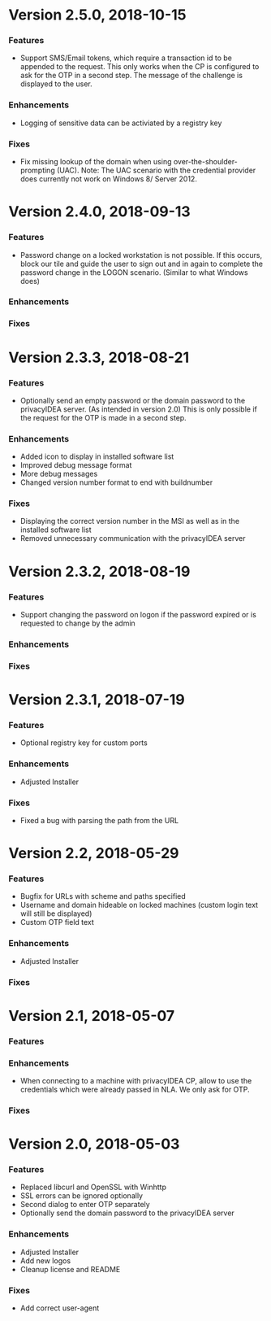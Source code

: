 # Version 2.5.0, 2018-10-15

### Features
 *	Support SMS/Email tokens, which require a transaction id to be appended to the request. This only works when the CP is configured to ask for the OTP in a second step.
	The message of the challenge is displayed to the user.
	
### Enhancements
 *	Logging of sensitive data can be activiated by a registry key
 
### Fixes
 *	Fix missing lookup of the domain when using over-the-shoulder-prompting (UAC).
	Note: The UAC scenario with the credential provider does currently not work on Windows 8/ Server 2012.
 
# Version 2.4.0, 2018-09-13

### Features
 *	Password change on a locked workstation is not possible. If this occurs, block our tile and guide the user to sign out and in again to
	complete the password change in the LOGON scenario. (Similar to what Windows does)
	
### Enhancements

### Fixes


# Version 2.3.3, 2018-08-21

### Features
 * Optionally send an empty password or the domain password to the privacyIDEA server.
   (As intended in version 2.0)
   This is only possible if the request for the OTP is made in a second step.

### Enhancements
 * Added icon to display in installed software list
 * Improved debug message format
 * More debug messages
 * Changed version number format to end with buildnumber
 
### Fixes
 * Displaying the correct version number in the MSI as well as in the installed software list
 * Removed unnecessary communication with the privacyIDEA server

# Version 2.3.2, 2018-08-19

### Features
* Support changing the password on logon if the password expired or is requested to change by the admin

### Enhancements

### Fixes


# Version 2.3.1, 2018-07-19

### Features
  * Optional registry key for custom ports

### Enhancements
 * Adjusted Installer

### Fixes
  * Fixed a bug with parsing the path from the URL  

# Version 2.2, 2018-05-29

### Features
* Bugfix for URLs with scheme and paths specified
* Username and domain hideable on locked machines (custom login text will still be displayed)
* Custom OTP field text

### Enhancements
 * Adjusted Installer

### Fixes


# Version 2.1, 2018-05-07

### Features

### Enhancements
  
* When connecting to a machine with privacyIDEA CP, allow
  to use the credentials which were already passed in NLA.
  We only ask for OTP.

### Fixes


# Version 2.0, 2018-05-03

### Features
  * Replaced libcurl and OpenSSL with Winhttp
  * SSL errors can be ignored optionally
  * Second dialog to enter OTP separately
  * Optionally send the domain password to the privacyIDEA server
  
### Enhancements
  * Adjusted Installer
  * Add new logos
  * Cleanup license and README

### Fixes
  * Add correct user-agent
